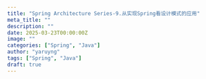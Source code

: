 ```yaml
---
title: "Spring Architecture Series-9.从实现Spring看设计模式的应用"
meta_title: ""
description: ""
date: 2025-03-23T00:00:00Z
image: ""
categories: ["Spring", "Java"]
author: "yaruyng"
tags: ["Spring", "Java"]
draft: true
---
```

